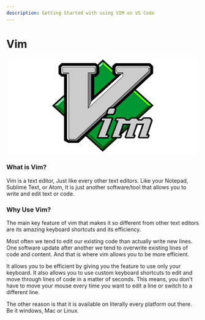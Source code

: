 ```yaml
---
description: Getting Started with using VIM on VS Code
---
```


# Vim

![Vim Text Editor](../../.gitbook/assets/vim.png)

### What is Vim?

Vim is a text editor, Just like every other text editors. Like your Notepad, Sublime Text, or Atom, It is just another software/tool that allows you to write and edit text or code.

### Why Use Vim?

The main key feature of vim that makes it so different from other text editors are its amazing keyboard shortcuts and its efficiency. 

Most often we tend to edit our existing code than actually write new lines. One software update after another we tend to overwrite existing lines of code and content. And that is where vim allows you to be more efficient.

It allows you to be efficient by giving you the feature to use only your keyboard. It also allows you to use custom keyboard shortcuts to edit and move through lines of code in a matter of seconds. This means, you don't have to move your mouse every time you want to edit a line or switch to a different line.

The other reason is that it is available on literally every platform out there. Be it windows, Mac or Linux. 

